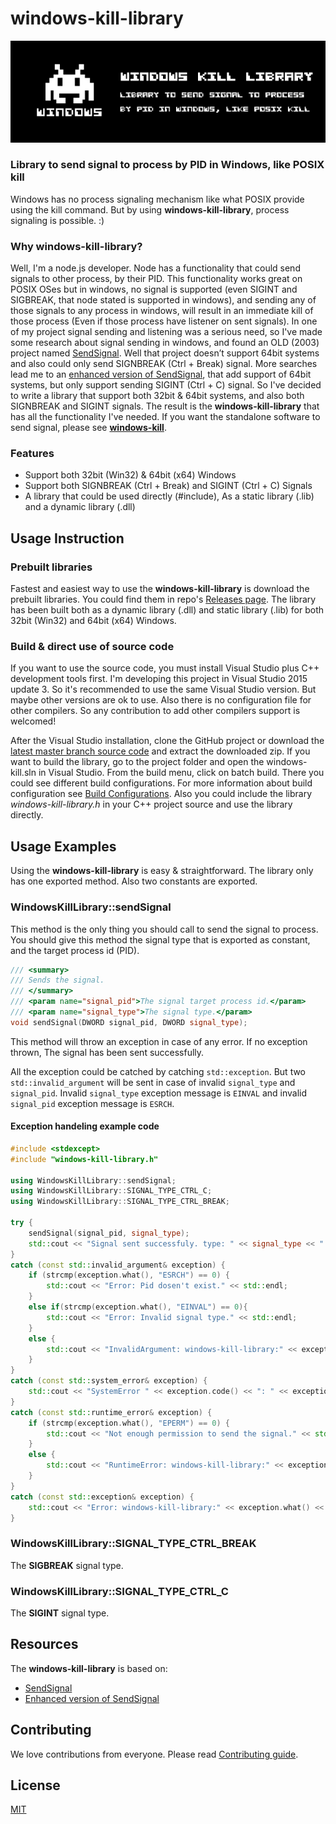 # windows-kill-library
![windows-kill-library – Library to send signal to process by PID in Windows, like POSIX kill](resources/windows-kil-libraryl-medium-banner.png?raw=true "windows-kill-library – Library to send signal to process by PID in Windows, like POSIX kill")

### Library to send signal to process by PID in Windows, like POSIX kill

Windows has no process signaling mechanism like what POSIX provide using the kill command. But by using **windows-kill-library**, process signaling is possible. :)

### Why windows-kill-library?
Well, I'm a node.js developer. Node has a functionality that could send signals to other process, by their PID. This functionality works great on POSIX OSes but in windows, no signal is supported (even SIGINT and SIGBREAK, that node stated is supported in windows), and sending any of those signals to any process in windows, will result in an immediate kill of those process (Even if those process have listener on sent signals). In one of my project signal sending and listening was a serious need, so I've made some research about signal sending in windows, and found an OLD (2003) project named [SendSignal](http://www.latenighthacking.com/projects/2003/sendSignal/). Well that project doesn’t support 64bit systems and also could only send SIGNBREAK (Ctrl + Break) signal. More searches lead me to an [enhanced version of SendSignal](https://github.com/walware/statet/tree/master/de.walware.statet.r.console.core/cppSendSignal), that add support of 64bit systems, but only support sending SIGINT (Ctrl + C) signal. So I've decided to write a library that support both 32bit & 64bit systems, and also both SIGNBREAK and SIGINT signals. The result is the **windows-kill-library** that has all the functionality I've needed. If you want the standalone software to send signal, please see **[windows-kill](https://github.com/alirdn/windows-kill)**.


### Features
- Support both 32bit (Win32) & 64bit (x64) Windows
- Support both SIGNBREAK (Ctrl + Break) and SIGINT (Ctrl + C) Signals
- A library that could be used directly (#include), As a static library (.lib) and a dynamic library (.dll)

## Usage Instruction
### Prebuilt libraries
Fastest and easiest way to use the **windows-kill-library** is download the prebuilt libraries. You could find them in repo's [Releases page](https://github.com/alirdn/windows-kill/releases). The library has been built both as a dynamic library (.dll) and static library (.lib) for both 32bit (Win32) and 64bit (x64) Windows.

### Build & direct use of source code
If you want to use the source code, you must install Visual Studio plus C++ development tools first. I'm developing this project in Visual Studio 2015 update 3. So it's recommended to use the same Visual Studio version. But maybe other versions are ok to use. Also there is no configuration file for other compilers. So any contribution to add other compilers support is welcomed!

After the Visual Studio installation, clone the GitHub project or download the [latest master branch source code](https://github.com/alirdn/windows-kill/archive/master.zip) and extract the downloaded zip.
If you want to build the library, go to the project folder and open the windows-kill.sln in Visual Studio. From the build menu, click on batch build. There you could see different build configurations. For more information about build configuration see [Build Configurations](https://github.com/alirdn/windows-kill#build-configurations). Also you could include the library *windows-kill-library.h* in your C++ project source and use the library directly.

## Usage Examples
Using the **windows-kill-library** is easy & straightforward. The library only has one exported method. Also two constants are exported.

### WindowsKillLibrary::sendSignal
This method is the only thing you should call to send the signal to process. You should give this method the signal type that is exported as constant, and the target process id (PID).
```c++
/// <summary>
/// Sends the signal.
/// </summary>
/// <param name="signal_pid">The signal target process id.</param>
/// <param name="signal_type">The signal type.</param>
void sendSignal(DWORD signal_pid, DWORD signal_type);
```

This method will throw an exception in case of any error. If no exception thrown, The signal has been sent successfully.

All the exception could be catched by catching ```std::exception```. But two ```std::invalid_argument``` will be sent in case of invalid ```signal_type``` and ```signal_pid```. Invalid ```signal_type``` exception message is ```EINVAL``` and invalid ```signal_pid``` exception message is ```ESRCH```.

#### Exception handeling example code
```c++
#include <stdexcept>
#include "windows-kill-library.h"

using WindowsKillLibrary::sendSignal;
using WindowsKillLibrary::SIGNAL_TYPE_CTRL_C;
using WindowsKillLibrary::SIGNAL_TYPE_CTRL_BREAK;

try {
    sendSignal(signal_pid, signal_type);
    std::cout << "Signal sent successfuly. type: " << signal_type << " | pid: " << signal_pid << "\n";
}
catch (const std::invalid_argument& exception) {
    if (strcmp(exception.what(), "ESRCH") == 0) {
        std::cout << "Error: Pid dosen't exist." << std::endl;
    }
    else if(strcmp(exception.what(), "EINVAL") == 0){
        std::cout << "Error: Invalid signal type." << std::endl;
    }
    else {
        std::cout << "InvalidArgument: windows-kill-library:" << exception.what() << std::endl;
    }
}
catch (const std::system_error& exception) {
    std::cout << "SystemError " << exception.code() << ": " << exception.what() << std::endl;
}
catch (const std::runtime_error& exception) {
    if (strcmp(exception.what(), "EPERM") == 0) {
        std::cout << "Not enough permission to send the signal." << std::endl;
    }
    else {
        std::cout << "RuntimeError: windows-kill-library:" << exception.what() << std::endl;
    }
}
catch (const std::exception& exception) {
    std::cout << "Error: windows-kill-library:" << exception.what() << std::endl;
}
```

### WindowsKillLibrary::SIGNAL_TYPE_CTRL_BREAK
The **SIGBREAK** signal type.

### WindowsKillLibrary::SIGNAL_TYPE_CTRL_C
The **SIGINT** signal type.

## Resources
The **windows-kill-library** is based on:
- [SendSignal](http://www.latenighthacking.com/projects/2003/sendSignal/)
- [Enhanced version of SendSignal](https://github.com/walware/statet/tree/master/de.walware.statet.r.console.core/cppSendSignal)

## Contributing
We love contributions from everyone. Please read [Contributing guide](https://github.com/alirdn/windows-kill/CONTRIBUTING).

## License
[MIT](https://github.com/alirdn/windows-kill/LICENSE)
